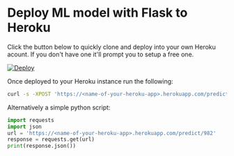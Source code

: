 # Deploy ML model with Flask to Heroku

Click the button below to quickly clone and deploy into your own Heroku acount.
If you don't have one it'll prompt you to setup a free one.

[![Deploy](https://www.herokucdn.com/deploy/button.svg)](https://heroku.com/deploy)

Once deployed to your Heroku instance run the following:

```bash
curl -s -XPOST 'https://<name-of-your-heroku-app>.herokuapp.com/predict/982' -H 'accept-content: application/json'
```

Alternatively a simple python script:

```python
import requests
import json
url = 'https://<name-of-your-heroku-app>.herokuapp.com/predict/982'
response = requests.get(url)
print(response.json())
```
